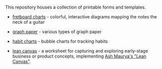 This repository houses a collection of printable forms and templates.

 * [fretboard charts](https://github.com/rodw/paper-forms/tree/master/fretboard-charts) - colorful, interactive diagrams mapping the notes the neck of a guitar

 * [graph paper](https://github.com/rodw/paper-forms/tree/master/graph-paper) - various types of graph paper

 * [habit charts](https://github.com/rodw/paper-forms/tree/master/habits) - bubble charts for tracking habits

 * [lean canvas](https://github.com/rodw/paper-forms/tree/master/lean-canvas) - a worksheet for capturing and exploring early-stage business or product concepts, implementing [Ash Maurya's "Lean Canvas"](http://www.ashmaurya.com/2012/02/why-lean-canvas/).
